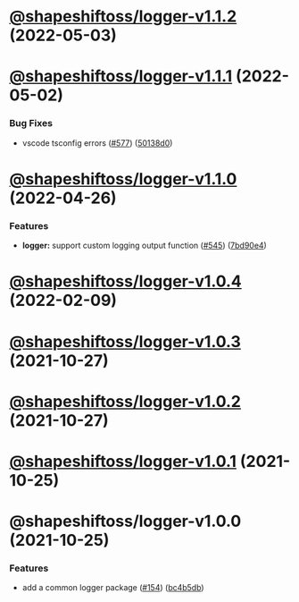 # [@shapeshiftoss/logger-v1.1.2](https://github.com/shapeshift/lib/compare/@shapeshiftoss/logger-v1.1.1...@shapeshiftoss/logger-v1.1.2) (2022-05-03)

# [@shapeshiftoss/logger-v1.1.1](https://github.com/shapeshift/lib/compare/@shapeshiftoss/logger-v1.1.0...@shapeshiftoss/logger-v1.1.1) (2022-05-02)


### Bug Fixes

* vscode tsconfig errors ([#577](https://github.com/shapeshift/lib/issues/577)) ([50138d0](https://github.com/shapeshift/lib/commit/50138d07b55b730f3bee68fae80414dc6578ee2a))

# [@shapeshiftoss/logger-v1.1.0](https://github.com/shapeshift/lib/compare/@shapeshiftoss/logger-v1.0.4...@shapeshiftoss/logger-v1.1.0) (2022-04-26)


### Features

* **logger:** support custom logging output function ([#545](https://github.com/shapeshift/lib/issues/545)) ([7bd90e4](https://github.com/shapeshift/lib/commit/7bd90e454177c5b3cab404f8cd7479ca59d67ae8))

# [@shapeshiftoss/logger-v1.0.4](https://github.com/shapeshift/lib/compare/@shapeshiftoss/logger-v1.0.3...@shapeshiftoss/logger-v1.0.4) (2022-02-09)

# [@shapeshiftoss/logger-v1.0.3](https://github.com/shapeshift/lib/compare/@shapeshiftoss/logger-v1.0.2...@shapeshiftoss/logger-v1.0.3) (2021-10-27)

# [@shapeshiftoss/logger-v1.0.2](https://github.com/shapeshift/lib/compare/@shapeshiftoss/logger-v1.0.1...@shapeshiftoss/logger-v1.0.2) (2021-10-27)

# [@shapeshiftoss/logger-v1.0.1](https://github.com/shapeshift/lib/compare/@shapeshiftoss/logger-v1.0.0...@shapeshiftoss/logger-v1.0.1) (2021-10-25)

# @shapeshiftoss/logger-v1.0.0 (2021-10-25)


### Features

* add a common logger package ([#154](https://github.com/shapeshift/lib/issues/154)) ([bc4b5db](https://github.com/shapeshift/lib/commit/bc4b5db34077fd2a1e0f83e99678e798c289bc94))
